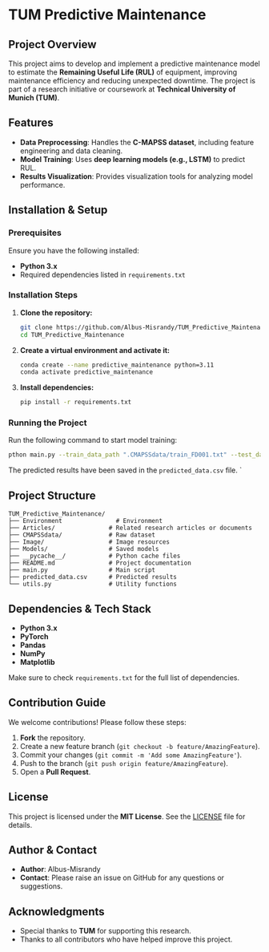 # TUM Predictive Maintenance

## Project Overview

This project aims to develop and implement a predictive maintenance model to estimate the **Remaining Useful Life (RUL)** of equipment, improving maintenance efficiency and reducing unexpected downtime. The project is part of a research initiative or coursework at **Technical University of Munich (TUM)**.

## Features

- **Data Preprocessing**: Handles the **C-MAPSS dataset**, including feature engineering and data cleaning.
- **Model Training**: Uses **deep learning models (e.g., LSTM)** to predict RUL.
- **Results Visualization**: Provides visualization tools for analyzing model performance.

## Installation & Setup

### Prerequisites

Ensure you have the following installed:

- **Python 3.x**
- Required dependencies listed in `requirements.txt`

### Installation Steps

1. **Clone the repository:**

   ```bash
   git clone https://github.com/Albus-Misrandy/TUM_Predictive_Maintenance.git
   cd TUM_Predictive_Maintenance
   ```

2. **Create a virtual environment and activate it:**

   ```bash
   conda create --name predictive_maintenance python=3.11
   conda activate predictive_maintenance

   ```

3. **Install dependencies:**

   ```bash
   pip install -r requirements.txt
   ```

### Running the Project

Run the following command to start model training:

```bash
pthon main.py --train_data_path ".CMAPSSdata/train_FD001.txt" --test_data_path "./CMAPSSdata/test_FD001.txt" --rul_data_path "./CMAPSSdata/RUL_FD001.txt" --num_epochs your_num ----regression_model_save_path "Your model save path" --classification_model_save_path "Your path"
```

The predicted results have been saved in the `predicted_data.csv` file.
`
## Project Structure

```
TUM_Predictive_Maintenance/
├── Environment               # Environment 
├── Articles/               # Related research articles or documents
├── CMAPSSdata/             # Raw dataset
├── Image/                  # Image resources
├── Models/                 # Saved models
├── __pycache__/            # Python cache files
├── README.md               # Project documentation
├── main.py                 # Main script
├── predicted_data.csv      # Predicted results
└── utils.py                # Utility functions
```

## Dependencies & Tech Stack

- **Python 3.x**
- **PyTorch** 
- **Pandas**
- **NumPy**
- **Matplotlib**

Make sure to check `requirements.txt` for the full list of dependencies.

## Contribution Guide

We welcome contributions! Please follow these steps:

1. **Fork** the repository.
2. Create a new feature branch (`git checkout -b feature/AmazingFeature`).
3. Commit your changes (`git commit -m 'Add some AmazingFeature'`).
4. Push to the branch (`git push origin feature/AmazingFeature`).
5. Open a **Pull Request**.

## License

This project is licensed under the **MIT License**. See the [LICENSE](LICENSE) file for details.

## Author & Contact

- **Author**: Albus-Misrandy
- **Contact**: Please raise an issue on GitHub for any questions or suggestions.

## Acknowledgments

- Special thanks to **TUM** for supporting this research.
- Thanks to all contributors who have helped improve this project.
